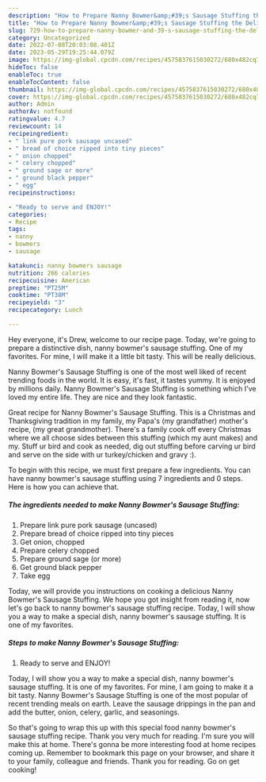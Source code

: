 ```yaml
---
description: "How to Prepare Nanny Bowmer&amp;#39;s Sausage Stuffing the Delicious}"
title: "How to Prepare Nanny Bowmer&amp;#39;s Sausage Stuffing the Delicious}"
slug: 729-how-to-prepare-nanny-bowmer-and-39-s-sausage-stuffing-the-delicious
category: Uncategorized
date: 2022-07-08T20:03:08.401Z
date: 2023-05-29T19:25:44.079Z
image: https://img-global.cpcdn.com/recipes/4575837615030272/680x482cq70/nanny-bowmers-sausage-stuffing-recipe-main-photo.jpg
hideToc: false
enableToc: true
enableTocContent: false
thumbnail: https://img-global.cpcdn.com/recipes/4575837615030272/680x482cq70/nanny-bowmers-sausage-stuffing-recipe-main-photo.jpg
cover: https://img-global.cpcdn.com/recipes/4575837615030272/680x482cq70/nanny-bowmers-sausage-stuffing-recipe-main-photo.jpg
author: Admin
authorAv: notfound
ratingvalue: 4.7
reviewcount: 14
recipeingredient:
- " link pure pork sausage uncased"
- " bread of choice ripped into tiny pieces"
- " onion chopped"
- " celery chopped"
- " ground sage or more"
- " ground black pepper"
- " egg"
recipeinstructions:

- "Ready to serve and ENJOY!"
categories:
- Recipe
tags:
- nanny
- bowmers
- sausage

katakunci: nanny bowmers sausage 
nutrition: 266 calories
recipecuisine: American
preptime: "PT25M"
cooktime: "PT38M"
recipeyield: "3"
recipecategory: Lunch

---
```



Hey everyone, it's Drew, welcome to our recipe page. Today, we're going to prepare a distinctive dish, nanny bowmer&#39;s sausage stuffing. One of my favorites. For mine, I will make it a little bit tasty. This will be really delicious.

Nanny Bowmer&#39;s Sausage Stuffing is one of the most well liked of recent trending foods in the world. It is easy, it's fast, it tastes yummy. It is enjoyed by millions daily. Nanny Bowmer&#39;s Sausage Stuffing is something which I've loved my entire life. They are nice and they look fantastic.

Great recipe for Nanny Bowmer&#39;s Sausage Stuffing. This is a Christmas and Thanksgiving tradition in my family, my Papa&#39;s (my grandfather) mother&#39;s recipe, (my great grandmother). There&#39;s a family cook off every Christmas where we all choose sides between this stuffing (which my aunt makes) and my. Stuff ur bird and cook as needed, dig out stuffing before carving ur bird and serve on the side with ur turkey/chicken and gravy :).


To begin with this recipe, we must first prepare a few ingredients. You can have nanny bowmer&#39;s sausage stuffing using 7 ingredients and 0 steps. Here is how you can achieve that.

<!--inarticleads1-->

##### The ingredients needed to make Nanny Bowmer&#39;s Sausage Stuffing:

1. Prepare  link pure pork sausage (uncased)
1. Prepare  bread of choice ripped into tiny pieces
1. Get  onion, chopped
1. Prepare  celery chopped
1. Prepare  ground sage (or more)
1. Get  ground black pepper
1. Take  egg


Today, we will provide you instructions on cooking a delicious Nanny Bowmer&#39;s Sausage Stuffing. We hope you got insight from reading it, now let&#39;s go back to nanny bowmer&#39;s sausage stuffing recipe. Today, I will show you a way to make a special dish, nanny bowmer&#39;s sausage stuffing. It is one of my favorites. 

<!--inarticleads2-->

##### Steps to make Nanny Bowmer&#39;s Sausage Stuffing:


1. Ready to serve and ENJOY!

Today, I will show you a way to make a special dish, nanny bowmer&#39;s sausage stuffing. It is one of my favorites. For mine, I am going to make it a bit tasty. Nanny Bowmer&#39;s Sausage Stuffing is one of the most popular of recent trending meals on earth. Leave the sausage drippings in the pan and add the butter, onion, celery, garlic, and seasonings. 

So that's going to wrap this up with this special food nanny bowmer&#39;s sausage stuffing recipe. Thank you very much for reading. I'm sure you will make this at home. There's gonna be more interesting food at home recipes coming up. Remember to bookmark this page on your browser, and share it to your family, colleague and friends. Thank you for reading. Go on get cooking!
